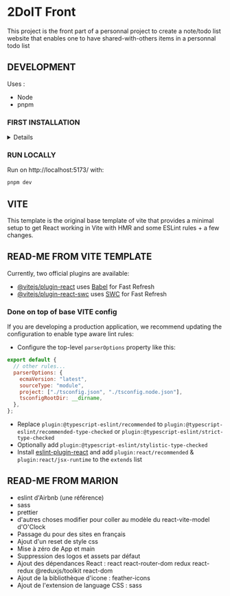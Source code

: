 # 2DoIT Front

This project is the front part of a personnal project to create a note/todo list website that enables one to have shared-with-others items in a personnal todo list

## DEVELOPMENT

Uses :

- Node
- pnpm

### FIRST INSTALLATION

<details>
Cloner le repo vite-amidon dans un dossier (dossier où seront les projets qui utiliseront le modèle) :

```
git clone git@github.com:AmiDon-App/vite-model-amidon.git
```

Ouvrir un terminal dans le dossier où le modèle vite-amidon a été cloné et utiliser la commande d'installation :

```
./vite-amidon/bin/install.sh
# si nécessaire, donner les droits à ce fichier :
# `chmod +x ./vite-amidon/bin/install.sh`
```

Renseigner :

```
git@github.com:MarionLeblanc77/2DoIt_front.git
```

La première fois, cette installation lance VSC, installe les dépendances et active aussi le serveur de dev sur localhost:5173. Le site est normalement accessible sur http://localhost:5173/.

</details>

### RUN LOCALLY

Run on http://localhost:5173/ with:

```bash
pnpm dev
```

## VITE

This template is the original base template of vite that provides a minimal setup to get React working in Vite with HMR and some ESLint rules + a few changes.

## READ-ME FROM VITE TEMPLATE

Currently, two official plugins are available:

- [@vitejs/plugin-react](https://github.com/vitejs/vite-plugin-react/blob/main/packages/plugin-react/README.md) uses [Babel](https://babeljs.io/) for Fast Refresh
- [@vitejs/plugin-react-swc](https://github.com/vitejs/vite-plugin-react-swc) uses [SWC](https://swc.rs/) for Fast Refresh

### Done on top of base VITE config

If you are developing a production application, we recommend updating the configuration to enable type aware lint rules:

- Configure the top-level `parserOptions` property like this:

```js
export default {
  // other rules...
  parserOptions: {
    ecmaVersion: "latest",
    sourceType: "module",
    project: ["./tsconfig.json", "./tsconfig.node.json"],
    tsconfigRootDir: __dirname,
  },
};
```

- Replace `plugin:@typescript-eslint/recommended` to `plugin:@typescript-eslint/recommended-type-checked` or `plugin:@typescript-eslint/strict-type-checked`
- Optionally add `plugin:@typescript-eslint/stylistic-type-checked`
- Install [eslint-plugin-react](https://github.com/jsx-eslint/eslint-plugin-react) and add `plugin:react/recommended` & `plugin:react/jsx-runtime` to the `extends` list

## READ-ME FROM MARION

- eslint d'Airbnb (une référence)
- sass
- prettier
- d'autres choses modifier pour coller au modèle du react-vite-model d'O'Clock
- Passage du <html lang="fr"> pour des sites en français
- Ajout d'un reset de style css
- Mise à zéro de App et main
- Suppression des logos et assets par défaut
- Ajout des dépendances React : react react-router-dom redux react-redux @reduxjs/toolkit react-dom
- Ajout de la bibliothèque d'icone : feather-icons
- Ajout de l'extension de language CSS : sass

